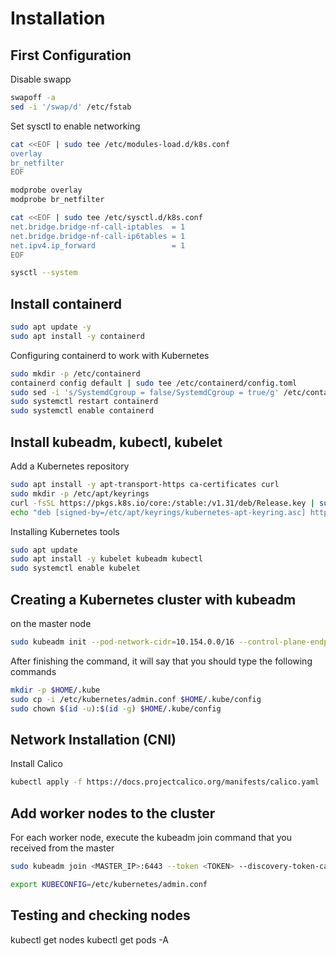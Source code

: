 # Installation

## First Configuration
Disable swapp
```bash
swapoff -a
sed -i '/swap/d' /etc/fstab
```
Set sysctl to enable networking
```bash
cat <<EOF | sudo tee /etc/modules-load.d/k8s.conf
overlay
br_netfilter
EOF

modprobe overlay
modprobe br_netfilter

cat <<EOF | sudo tee /etc/sysctl.d/k8s.conf
net.bridge.bridge-nf-call-iptables  = 1
net.bridge.bridge-nf-call-ip6tables = 1
net.ipv4.ip_forward                 = 1
EOF

sysctl --system
```

## Install containerd
```bash
sudo apt update -y
sudo apt install -y containerd
```
Configuring containerd to work with Kubernetes
```bash
sudo mkdir -p /etc/containerd
containerd config default | sudo tee /etc/containerd/config.toml
sudo sed -i 's/SystemdCgroup = false/SystemdCgroup = true/g' /etc/containerd/config.toml
sudo systemctl restart containerd
sudo systemctl enable containerd
```

## Install kubeadm, kubectl, kubelet
Add a Kubernetes repository
```bash
sudo apt install -y apt-transport-https ca-certificates curl
sudo mkdir -p /etc/apt/keyrings
curl -fsSL https://pkgs.k8s.io/core:/stable:/v1.31/deb/Release.key | sudo tee /etc/apt/keyrings/kubernetes-apt-keyring.asc
echo "deb [signed-by=/etc/apt/keyrings/kubernetes-apt-keyring.asc] https://pkgs.k8s.io/core:/stable:/v1.31/deb/ /" | sudo tee /etc/apt/sources.list.d/kubernetes.list
```
Installing Kubernetes tools
```bash
sudo apt update
sudo apt install -y kubelet kubeadm kubectl
sudo systemctl enable kubelet
```

## Creating a Kubernetes cluster with kubeadm
on the master node
```bash
sudo kubeadm init --pod-network-cidr=10.154.0.0/16 --control-plane-endpoint=$(hostname -I | awk '{print $1}') --upload-certs
```

After finishing the command, it will say that you should type the following commands

``` bash
mkdir -p $HOME/.kube
sudo cp -i /etc/kubernetes/admin.conf $HOME/.kube/config
sudo chown $(id -u):$(id -g) $HOME/.kube/config
```

## Network Installation (CNI)

Install Calico

``` bash
kubectl apply -f https://docs.projectcalico.org/manifests/calico.yaml
```

## Add worker nodes to the cluster
For each worker node, execute the kubeadm join command that you received from the master
```bash
sudo kubeadm join <MASTER_IP>:6443 --token <TOKEN> --discovery-token-ca-cert-hash sha256:<HASH>
```
```bash
export KUBECONFIG=/etc/kubernetes/admin.conf
```

## Testing and checking nodes
kubectl get nodes
kubectl get pods -A
